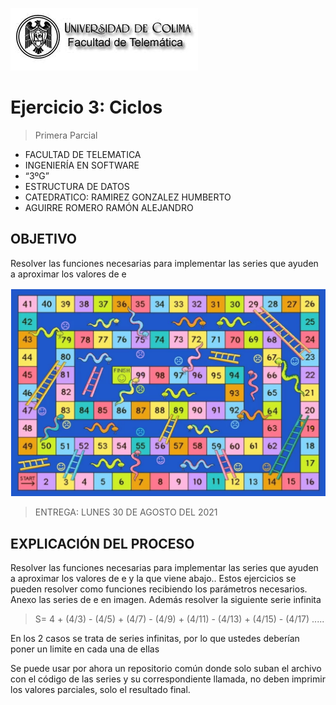 ![Logo](img/ucol-logo.jpg)

# Ejercicio 3: Ciclos

> Primera Parcial

- FACULTAD DE TELEMATICA
- INGENIERÍA EN SOFTWARE
- “3ºG”
- ESTRUCTURA DE DATOS
- CATEDRATICO: RAMIREZ GONZALEZ HUMBERTO
- AGUIRRE ROMERO RAMÓN ALEJANDRO

## OBJETIVO

Resolver las funciones necesarias para implementar las series que ayuden a aproximar los valores de e

![Ejemplo](img/SyE.png)

> ENTREGA: LUNES 30 DE AGOSTO DEL 2021

## EXPLICACIÓN DEL PROCESO

Resolver las funciones necesarias para implementar las series que ayuden a aproximar los valores de e y la que viene abajo..
Estos ejercicios se pueden resolver como funciones recibiendo los parámetros necesarios.
Anexo las series de e en imagen.
Además resolver la siguiente serie infinita

> S= 4 + (4/3) - (4/5) + (4/7) - (4/9) + (4/11) - (4/13) + (4/15) - (4/17) .....

En los 2 casos se trata de series infinitas, por lo que ustedes deberían poner un limite en cada una de ellas

Se puede usar por ahora un repositorio común donde solo suban el archivo con el código de las series y su correspondiente llamada, no deben imprimir los valores parciales, solo el resultado final.
